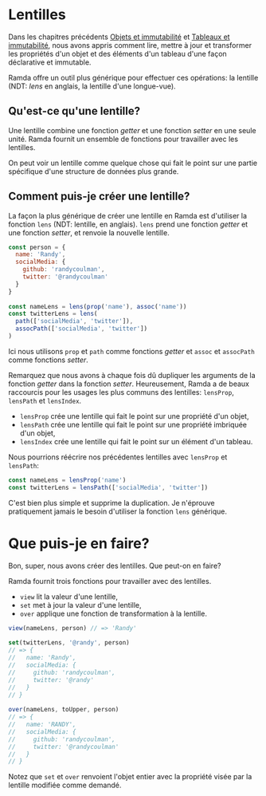 # Lentilles

Dans les chapitres précédents [Objets et immutabilité](objets-et-immutabilite.md) et [Tableaux et immutabilité](tableaux-et-immutabilite.md), nous avons appris comment lire, mettre à jour et transformer les propriétés d'un objet et des éléments d'un tableau d'une façon déclarative et immutable.

Ramda offre un outil plus générique pour effectuer ces opérations: la lentille (NDT: _lens_ en anglais, la lentille d'une longue-vue).

## Qu'est-ce qu'une lentille?

Une lentille combine une fonction _getter_ et une fonction _setter_ en une seule unité. Ramda fournit un ensemble de fonctions pour travailler avec les lentilles.

On peut voir un lentille comme quelque chose qui fait le point sur une partie spécifique d'une structure de données plus grande.

## Comment puis-je créer une lentille?

La façon la plus générique de créer une lentille en Ramda est d'utiliser la fonction `lens` (NDT: lentille, en anglais). `lens` prend une fonction _getter_ et une fonction _setter_, et renvoie la nouvelle lentille.

```js
const person = {
  name: 'Randy',
  socialMedia: {
    github: 'randycoulman',
    twitter: '@randycoulman'
  }
}
 
const nameLens = lens(prop('name'), assoc('name'))
const twitterLens = lens(
  path(['socialMedia', 'twitter']),
  assocPath(['socialMedia', 'twitter'])
)
```

Ici nous utilisons `prop` et `path` comme fonctions _getter_ et `assoc` et `assocPath` comme fonctions _setter_.

Remarquez que nous avons à chaque fois dû dupliquer les arguments de la fonction _getter_ dans la fonction _setter_. Heureusement, Ramda a de beaux raccourcis pour les usages les plus communs des lentilles: `lensProp`, `lensPath` et `lensIndex`.

- `lensProp` crée une lentille qui fait le point sur une propriété d'un objet,
- `lensPath` crée une lentille qui fait le point sur une propriété imbriquée d'un objet,
- `lensIndex` crée une lentille qui fait le point sur un élément d'un tableau.

Nous pourrions réécrire nos précédentes lentilles avec `lensProp` et `lensPath`:

```js
const nameLens = lensProp('name')
const twitterLens = lensPath(['socialMedia', 'twitter'])
```

C'est bien plus simple et supprime la duplication. Je n'éprouve pratiquement jamais le besoin d'utiliser la fonction `lens` générique.

# Que puis-je en faire?

Bon, super, nous avons créer des lentilles. Que peut-on en faire?

Ramda fournit trois fonctions pour travailler avec des lentilles.

- `view` lit la valeur d'une lentille,
- `set` met à jour la valeur d'une lentille,
- `over` applique une fonction de transformation à la lentille.

```js
view(nameLens, person) // => 'Randy'
 
set(twitterLens, '@randy', person)
// => {
//   name: 'Randy',
//   socialMedia: {
//     github: 'randycoulman',
//     twitter: '@randy'
//   }
// }
 
over(nameLens, toUpper, person)
// => {
//   name: 'RANDY',
//   socialMedia: {
//     github: 'randycoulman',
//     twitter: '@randycoulman'
//   }
// }
```

Notez que `set` et `over` renvoient l'objet entier avec la propriété visée par la lentille modifiée comme demandé.
